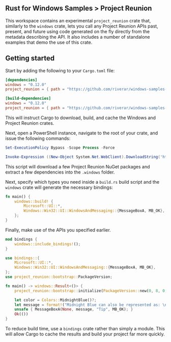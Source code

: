 ## Rust for Windows Samples > Project Reunion

This workspace contains an experimental `project_reunion` crate that, similarly to the `windows` crate, lets you call any Project Reunion APIs past, present, and future using code generated on the fly directly from the metadata describing the API. It also includes a number of standalone examples that demo the use of this crate.

## Getting started

Start by adding the following to your `Cargo.toml` file:

```toml
[dependencies]
windows = "0.12.0"
project_reunion = { path = "https://github.com/riverar/windows-samples-rs/", branch="rafael/add-project-reunion-samples" }

[build-dependencies]
windows = "0.12.0"
project_reunion = { path = "https://github.com/riverar/windows-samples-rs/", branch="rafael/add-project-reunion-samples" }
```

This will instruct Cargo to download, build, and cache the Windows and Project Reunion crates.

Next, open a PowerShell instance, navigate to the root of your crate, and issue the following commands:

```powershell
Set-ExecutionPolicy Bypass -Scope Process -Force

Invoke-Expression ((New-Object System.Net.WebClient).DownloadString('https://raw.githubusercontent.com/riverar/windows-samples-rs/rafael/add-project-reunion-samples/project_reunion/stage.ps1'))
```

This script will download a few Project Reunion NuGet packages and extract a few dependencies into the `.windows` folder.

Next, specify which types you need inside a `build.rs` build script and the `windows` crate will generate the necessary bindings:

```rust
fn main() {
    windows::build! {
        Microsoft::UI::*,
        Windows::Win32::UI::WindowsAndMessaging::{MessageBoxA, MB_OK},
    };
}
```

Finally, make use of the APIs you specified earlier.

```rust
mod bindings {
    windows::include_bindings!();
}

use bindings::{
    Microsoft::UI::*,
    Windows::Win32::UI::WindowsAndMessaging::{MessageBoxA, MB_OK},
};
use project_reunion::bootstrap::PackageVersion;

fn main() -> windows::Result<()> {
    project_reunion::bootstrap::initialize(PackageVersion::new(0, 8, 0, 0))?;

    let color = Colors::MidnightBlue()?;
    let message = format!("Midnight Blue can also be represented as: \n\n{:?}", color);
    unsafe { MessageBoxA(None, message, "Tip", MB_OK); }
    Ok(())
}
```

To reduce build time, use a `bindings` crate rather than simply a module. This will allow Cargo to cache the results and build your project far more quickly.